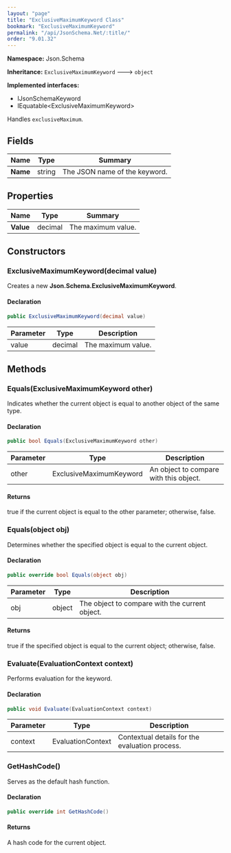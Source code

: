 ```yaml
---
layout: "page"
title: "ExclusiveMaximumKeyword Class"
bookmark: "ExclusiveMaximumKeyword"
permalink: "/api/JsonSchema.Net/:title/"
order: "9.01.32"
---
```

**Namespace:** Json.Schema

**Inheritance:**
`ExclusiveMaximumKeyword`
 🡒 
`object`

**Implemented interfaces:**

- IJsonSchemaKeyword
- IEquatable\<ExclusiveMaximumKeyword\>

Handles `exclusiveMaximum`.

## Fields

| Name | Type | Summary |
|---|---|---|
| **Name** | string | The JSON name of the keyword. |

## Properties

| Name | Type | Summary |
|---|---|---|
| **Value** | decimal | The maximum value. |

## Constructors

### ExclusiveMaximumKeyword(decimal value)

Creates a new **Json.Schema.ExclusiveMaximumKeyword**.

#### Declaration

```c#
public ExclusiveMaximumKeyword(decimal value)
```

| Parameter | Type | Description |
|---|---|---|
| value | decimal | The maximum value. |


## Methods

### Equals(ExclusiveMaximumKeyword other)

Indicates whether the current object is equal to another object of the same type.

#### Declaration

```c#
public bool Equals(ExclusiveMaximumKeyword other)
```

| Parameter | Type | Description |
|---|---|---|
| other | ExclusiveMaximumKeyword | An object to compare with this object. |


#### Returns

true if the current object is equal to the <paramref name="other">other</paramref> parameter; otherwise, false.

### Equals(object obj)

Determines whether the specified object is equal to the current object.

#### Declaration

```c#
public override bool Equals(object obj)
```

| Parameter | Type | Description |
|---|---|---|
| obj | object | The object to compare with the current object. |


#### Returns

true if the specified object  is equal to the current object; otherwise, false.

### Evaluate(EvaluationContext context)

Performs evaluation for the keyword.

#### Declaration

```c#
public void Evaluate(EvaluationContext context)
```

| Parameter | Type | Description |
|---|---|---|
| context | EvaluationContext | Contextual details for the evaluation process. |


### GetHashCode()

Serves as the default hash function.

#### Declaration

```c#
public override int GetHashCode()
```


#### Returns

A hash code for the current object.


